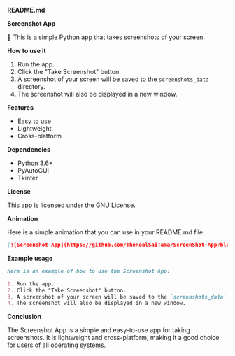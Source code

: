 **README.md**

**Screenshot App**

**🎉** This is a simple Python app that takes screenshots of your screen.

**How to use it**

1. Run the app.
2. Click the "Take Screenshot" button.
3. A screenshot of your screen will be saved to the `screenshots_data` directory.
4. The screenshot will also be displayed in a new window.

**Features**

* Easy to use
* Lightweight
* Cross-platform

**Dependencies**

* Python 3.6+
* PyAutoGUI
* Tkinter

**License**

This app is licensed under the GNU License.

**Animation**

Here is a simple animation that you can use in your README.md file:

```markdown
[![Screenshot App](https://github.com/TheRealSaiTama/ScreenShot-App/blob/main/screenshotgif.mp4)](https://github.com/keshav/ScreenShot-App)
```


**Example usage**

```markdown
Here is an example of how to use the Screenshot App:

1. Run the app.
2. Click the "Take Screenshot" button.
3. A screenshot of your screen will be saved to the `screenshots_data` directory.
4. The screenshot will also be displayed in a new window.
```

**Conclusion**

The Screenshot App is a simple and easy-to-use app for taking screenshots. It is lightweight and cross-platform, making it a good choice for users of all operating systems.
